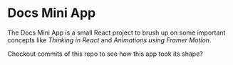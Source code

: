 # Docs Mini App

The Docs Mini App is a small React project to brush up on some important concepts like _Thinking in React_ and _Animations using Framer Motion_.

Checkout commits of this repo to see how this app took its shape?
